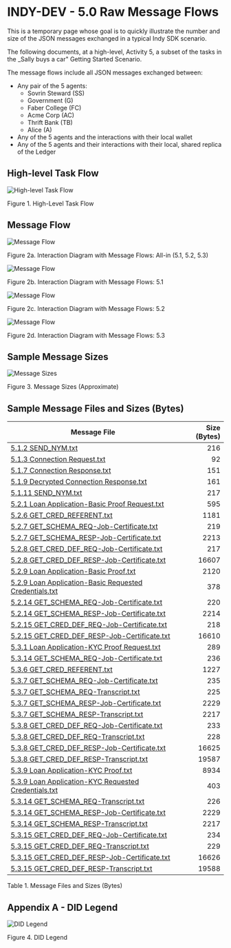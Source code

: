 # INDY-DEV - 5.0 Raw Message Flows

This is a temporary page whose goal is to quickly illustrate the number and size of the JSON messages exchanged in a typical Indy SDK scenario.

The following documents, at a high-level, Activity 5, a subset of the tasks in the _Sally buys a car" Getting Started Scenario.

The message flows include all JSON messages exchanged between:
- Any pair of the 5 agents: 
    - Sovrin Steward (SS)
    - Government (G)
    - Faber College (FC)
    - Acme Corp (AC)
    - Thrift Bank (TB)
    - Alice (A)
- Any of the 5 agents and the interactions with their local wallet
- Any of the 5 agents and their interactions with their local, shared replica of the Ledger

## High-level Task Flow

![High-level Task Flow](images/Indy-SDK-Getting-Started-5.0.png)

Figure 1. High-Level Task Flow

## Message Flow

![Message Flow](images/Indy-SDK-Getting-Started-5.0-Interaction.png)

Figure 2a. Interaction Diagram with Message Flows: All-in (5.1, 5.2, 5.3)

![Message Flow](images/Indy-SDK-Getting-Started-5.1-Interaction.png)

Figure 2b. Interaction Diagram with Message Flows: 5.1

![Message Flow](images/Indy-SDK-Getting-Started-5.2-Interaction.png)

Figure 2c. Interaction Diagram with Message Flows: 5.2

![Message Flow](images/Indy-SDK-Getting-Started-5.3-Interaction.png)

Figure 2d. Interaction Diagram with Message Flows: 5.3

## Sample Message Sizes

![Message Sizes](msg_traces/msg_sizes.png)

Figure 3. Message Sizes (Approximate)

## Sample Message Files and Sizes (Bytes)

| Message File | Size (Bytes) |
| ------------ | ------------:|
| [5.1.2&#32;SEND_NYM.txt](msgtraces/5.1.2&#32;SEND_NYM.txt) | 216|
| [5.1.3&#32;Connection&#32;Request.txt](msgtraces/5.1.3&#32;Connection&#32;Request.txt) | 92|
| [5.1.7&#32;Connection&#32;Response.txt](msgtraces/5.1.7&#32;Connection&#32;Response.txt) | 151|
| [5.1.9&#32;Decrypted&#32;Connection&#32;Response.txt](msgtraces/5.1.9&#32;Decrypted&#32;Connection&#32;Response.txt) | 161|
| [5.1.11&#32;SEND_NYM.txt](msgtraces/5.1.11&#32;SEND_NYM.txt) | 217|
| [5.2.1&#32;Loan&#32;Application-Basic&#32;Proof&#32;Request.txt](msgtraces/5.2.1&#32;Loan&#32;Application-Basic&#32;Proof&#32;Request.txt) | 595|
| [5.2.6&#32;GET_CRED_REFERENT.txt](msgtraces/5.2.6&#32;GET_CRED_REFERENT.txt) | 1181|
| [5.2.7&#32;GET_SCHEMA_REQ-Job-Certificate.txt](msgtraces/5.2.7&#32;GET_SCHEMA_REQ-Job-Certificate.txt) | 219|
| [5.2.7&#32;GET_SCHEMA_RESP-Job-Certificate.txt](msgtraces/5.2.7&#32;GET_SCHEMA_RESP-Job-Certificate.txt) | 2213|
| [5.2.8&#32;GET_CRED_DEF_REQ-Job-Certificate.txt](msgtraces/5.2.8&#32;GET_CRED_DEF_REQ-Job-Certificate.txt) | 217|
| [5.2.8&#32;GET_CRED_DEF_RESP-Job-Certificate.txt](msgtraces/5.2.8&#32;GET_CRED_DEF_RESP-Job-Certificate.txt) | 16607|
| [5.2.9&#32;Loan&#32;Application-Basic&#32;Proof.txt](msgtraces/5.2.9&#32;Loan&#32;Application-Basic&#32;Proof.txt) | 2120|
| [5.2.9&#32;Loan&#32;Application-Basic&#32;Requested&#32;Credentials.txt](msgtraces/5.2.9&#32;Loan&#32;Application-Basic&#32;Requested&#32;Credentials.txt) | 378|
| [5.2.14&#32;GET_SCHEMA_REQ-Job-Certificate.txt](msgtraces/5.2.14&#32;GET_SCHEMA_REQ-Job-Certificate.txt) | 220|
| [5.2.14&#32;GET_SCHEMA_RESP-Job-Certificate.txt](msgtraces/5.2.14&#32;GET_SCHEMA_RESP-Job-Certificate.txt) | 2214|
| [5.2.15&#32;GET_CRED_DEF_REQ-Job-Certificate.txt](msgtraces/5.2.15&#32;GET_CRED_DEF_REQ-Job-Certificate.txt) | 218|
| [5.2.15&#32;GET_CRED_DEF_RESP-Job-Certificate.txt](msgtraces/5.2.15&#32;GET_CRED_DEF_RESP-Job-Certificate.txt) | 16610|
| [5.3.1&#32;Loan&#32;Application-KYC&#32;Proof&#32;Request.txt](msgtraces/5.3.1&#32;Loan&#32;Application-KYC&#32;Proof&#32;Request.txt) | 289|
| [5.3.14&#32;GET_SCHEMA_REQ-Job-Certificate.txt](msgtraces/5.3.14&#32;GET_SCHEMA_REQ-Job-Certificate.txt) | 236|
| [5.3.6&#32;GET_CRED_REFERENT.txt](msgtraces/5.3.6&#32;GET_CRED_REFERENT.txt) | 1227|
| [5.3.7&#32;GET_SCHEMA_REQ-Job-Certificate.txt](msgtraces/5.3.7&#32;GET_SCHEMA_REQ-Job-Certificate.txt) | 235|
| [5.3.7&#32;GET_SCHEMA_REQ-Transcript.txt](msgtraces/5.3.7&#32;GET_SCHEMA_REQ-Transcript.txt) | 225|
| [5.3.7&#32;GET_SCHEMA_RESP-Job-Certificate.txt](msgtraces/5.3.7&#32;GET_SCHEMA_RESP-Job-Certificate.txt) | 2229|
| [5.3.7&#32;GET_SCHEMA_RESP-Transcript.txt](msgtraces/5.3.7&#32;GET_SCHEMA_RESP-Transcript.txt) | 2217|
| [5.3.8&#32;GET_CRED_DEF_REQ-Job-Certificate.txt](msgtraces/5.3.8&#32;GET_CRED_DEF_REQ-Job-Certificate.txt) | 233|
| [5.3.8&#32;GET_CRED_DEF_REQ-Transcript.txt](msgtraces/5.3.8&#32;GET_CRED_DEF_REQ-Transcript.txt) | 228|
| [5.3.8&#32;GET_CRED_DEF_RESP-Job-Certificate.txt](msgtraces/5.3.8&#32;GET_CRED_DEF_RESP-Job-Certificate.txt) | 16625|
| [5.3.8&#32;GET_CRED_DEF_RESP-Transcript.txt](msgtraces/5.3.8&#32;GET_CRED_DEF_RESP-Transcript.txt) | 19587|
| [5.3.9&#32;Loan&#32;Application-KYC&#32;Proof.txt](msgtraces/5.3.9&#32;Loan&#32;Application-KYC&#32;Proof.txt) | 8934|
| [5.3.9&#32;Loan&#32;Application-KYC&#32;Requested&#32;Credentials.txt](msgtraces/5.3.9&#32;Loan&#32;Application-KYC&#32;Requested&#32;Credentials.txt) | 403|
| [5.3.14&#32;GET_SCHEMA_REQ-Transcript.txt](msgtraces/5.3.14&#32;GET_SCHEMA_REQ-Transcript.txt) | 226|
| [5.3.14&#32;GET_SCHEMA_RESP-Job-Certificate.txt](msgtraces/5.3.14&#32;GET_SCHEMA_RESP-Job-Certificate.txt) | 2229|
| [5.3.14&#32;GET_SCHEMA_RESP-Transcript.txt](msgtraces/5.3.14&#32;GET_SCHEMA_RESP-Transcript.txt) | 2217|
| [5.3.15&#32;GET_CRED_DEF_REQ-Job-Certificate.txt](msgtraces/5.3.15&#32;GET_CRED_DEF_REQ-Job-Certificate.txt) | 234|
| [5.3.15&#32;GET_CRED_DEF_REQ-Transcript.txt](msgtraces/5.3.15&#32;GET_CRED_DEF_REQ-Transcript.txt) | 229|
| [5.3.15&#32;GET_CRED_DEF_RESP-Job-Certificate.txt](msgtraces/5.3.15&#32;GET_CRED_DEF_RESP-Job-Certificate.txt) | 16626|
| [5.3.15&#32;GET_CRED_DEF_RESP-Transcript.txt](msgtraces/5.3.15&#32;GET_CRED_DEF_RESP-Transcript.txt) | 19588|

Table 1. Message Files and Sizes (Bytes)

## Appendix A - DID Legend

![DID Legend](images/Indy-SDK-Getting-Started-DID-Legend.png)

Figure 4. DID Legend

